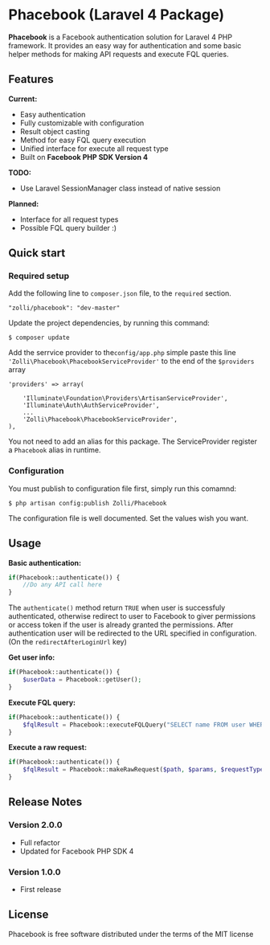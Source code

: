 # Phacebook (Laravel 4 Package)

**Phacebook** is a Facebook authentication solution for Laravel 4 PHP framework. It provides an easy way for authentication and some basic helper methods for making API requests and execute FQL queries.

## Features

**Current:**
- Easy authentication
- Fully customizable with configuration
- Result object casting
- Method for easy FQL query execution
- Unified interface for execute all request type
- Built on **Facebook PHP SDK Version 4**

**TODO:**
- Use Laravel SessionManager class instead of native session

**Planned:**
- Interface for all request types
- Possible FQL query builder :)

## Quick start

### Required setup

Add the following line to `composer.json` file, to the `required` section.

    "zolli/phacebook": "dev-master"

Update the project dependencies, by running this command:

    $ composer update

Add the serrvice provider to the`config/app.php` simple paste this line `'Zolli\Phacebook\PhacebookServiceProvider'`
to the end of the `$providers` array

    'providers' => array(

        'Illuminate\Foundation\Providers\ArtisanServiceProvider',
        'Illuminate\Auth\AuthServiceProvider',
        ...
        'Zolli\Phacebook\PhacebookServiceProvider',
    ),

You not need to add an alias for this package. The ServiceProvider register a `Phacebook` alias in runtime.

### Configuration

You must publish to configuration file first, simply run this comamnd:

	$ php artisan config:publish Zolli/Phacebook

The configuration file is well documented. Set the values wish you want.

## Usage

**Basic authentication:**
```php
if(Phacebook::authenticate()) {
	//Do any API call here
}
```

The `authenticate()` method return `TRUE` when user is successfuly authenticated, otherwise redirect to user to Facebook to giver permissions or access token if the user is already granted the permissions. After authentication user will be redirected to the URL specified in configuration. (On the `redirectAfterLoginUrl` key)

**Get user info:**
```php
if(Phacebook::authenticate()) {
	$userData = Phacebook::getUser();
}
```

**Execute FQL query:**
```php
if(Phacebook::authenticate()) {
	$fqlResult = Phacebook::executeFQLQuery("SELECT name FROM user WHERE uid = me()")->asArray();
}
```

**Execute a raw request:**
```php
if(Phacebook::authenticate()) {
	$fqlResult = Phacebook::makeRawRequest($path, $params, $requestType = 'GET');
}
```

## Release Notes

### Version 2.0.0
* Full refactor
* Updated for Facebook PHP SDK 4

### Version 1.0.0
* First release

## License

Phacebook is free software distributed under the terms of the MIT license
